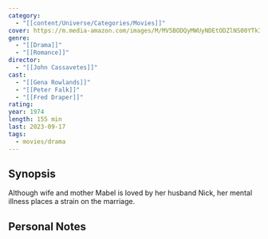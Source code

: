 ```yaml
---
category:
  - "[[content/Universe/Categories/Movies]]"
cover: https://m.media-amazon.com/images/M/MV5BODQyMWUyNDEtODZlNS00YTk3LWJlMDAtMGQ0ODZjMDZjMjhmXkEyXkFqcGdeQXVyMTUzMDUzNTI3._V1_SX300.jpg
genre:
  - "[[Drama]]"
  - "[[Romance]]"
director:
  - "[[John Cassavetes]]"
cast:
  - "[[Gena Rowlands]]"
  - "[[Peter Falk]]"
  - "[[Fred Draper]]"
rating: 
year: 1974
length: 155 min
last: 2023-09-17
tags:
  - movies/drama
---
```

## Synopsis
Although wife and mother Mabel is loved by her husband Nick, her mental illness places a strain on the marriage.


## Personal Notes



